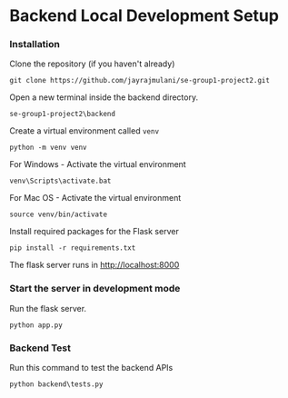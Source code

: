 # Backend Local Development Setup

### Installation

Clone the repository (if you haven't already)

```
git clone https://github.com/jayrajmulani/se-group1-project2.git
```

Open a new terminal inside the backend directory.

`se-group1-project2\backend`

Create a virtual environment called `venv`

```
python -m venv venv
```

For Windows - Activate the virtual environment

```
venv\Scripts\activate.bat
```

For Mac OS - Activate the virtual environment

```
source venv/bin/activate
```

Install required packages for the Flask server

```
pip install -r requirements.txt
```

The flask server runs in [http://localhost:8000](http://localhost:8000)

### Start the server in development mode

Run the flask server.

```
python app.py
```

### Backend Test

Run this command to test the backend APIs

```
python backend\tests.py
```
